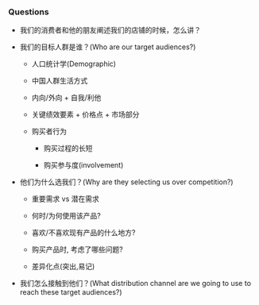 ### Questions

- 我们的消费者和他的朋友阐述我们的店铺的时候，怎么讲？

- 我们的目标人群是谁？(Who are our target audiences?)
  
  - 人口统计学(Demographic)
  
  - 中国人群生活方式
  
  - 内向/外向 + 自我/利他
  
  - 关键绩效要素 + 价格点 + 市场部分
  
  - 购买者行为
    
    - 购买过程的长短
    
    - 购买参与度(involvement)

- 他们为什么选我们？(Why are they selecting us over competition?)
  
  - 重要需求 vs 潜在需求
  
  - 何时/为何使用该产品?
  
  - 喜欢/不喜欢现有产品的什么地方?
  
  - 购买产品时, 考虑了哪些问题?
  
  - 差异化点(突出,易记)

- 我们怎么接触到他们？(What distribution channel are we going to use to reach these target audiences?)
